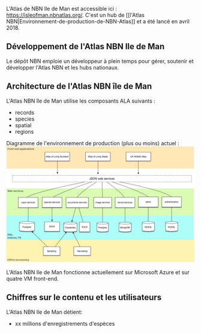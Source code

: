 L'Atlas de NBN Ile de Man est accessible ici : https://isleofman.nbnatlas.org/. 
C'est un hub de [[l'Atlas NBN|Environnement-de-production-de-NBN-Atlas]] et a été lancé en avril 2018.

## Développement de l'Atlas NBN Ile de Man
Le dépôt NBN emploie un développeur à plein temps pour gérer, soutenir et développer l'Atlas NBN et les hubs nationaux.

## Architecture de l'Atlas NBN île de Man
L'Atlas NBN île de Man utilise les composants ALA suivants :
* records
* species
* spatial
* regions

Diagramme de l'environnement de production (plus ou moins) actuel :
![](https://raw.githubusercontent.com/nbnuk/als-install/master/Arch.jpg)

L'Atlas NBN Ile de Man fonctionne actuellement sur Microsoft Azure et sur quatre VM front-end.

## Chiffres sur le contenu et les utilisateurs
L'Atlas NBN Ile de Man détient:
* xx millions d'enregistrements d'espèces
